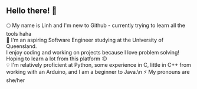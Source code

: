 ## Hello there! 🪷
🌕 My name is Linh and I'm new to Github - currently trying to learn all the tools haha  
🌃 I'm an aspiring Software Engineer studying at the University of Queensland.  
I enjoy coding and working on projects because I love problem solving! Hoping to learn a lot from this platform :D  
💡 I'm relatively proficient at Python, some experience in C, little in C++ from working with an Arduino, and I am a beginner to Java.\n
⚡ My pronouns are she/her  
<!--
**linhledo/linhledo** is a ✨ _special_ ✨ repository because its `README.md` (this file) appears on your GitHub profile.

Here are some ideas to get you started:

- 🔭 I’m currently working on ...
- 🌱 I’m currently learning ...
- 👯 I’m looking to collaborate on ...
- 🤔 I’m looking for help with ...
- 💬 Ask me about ...
- 📫 How to reach me: ...
- 😄 Pronouns: ...
- ⚡ Fun fact: ...
-->
